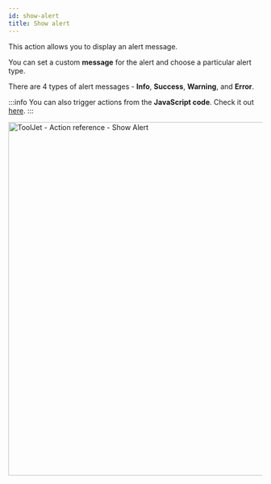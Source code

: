 ```yaml
---
id: show-alert
title: Show alert
---
```


This action allows you to display an alert message. 

You can set a custom **message** for the alert and choose a particular alert type.

There are 4 types of alert messages - **Info**, **Success**, **Warning**, and **Error**.

:::info
You can also trigger actions from the **JavaScript code**. Check it out [here](/docs/how-to/run-actions-from-runjs).
:::

<div style={{textAlign: 'center'}}>

<img className="screenshot-full" src="/img/actions/show-alert/show-alert.png" alt="ToolJet - Action reference -  Show Alert" width="700" />

</div>

